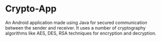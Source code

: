 # Crypto-App
An Android application made using Java for secured communication between the sender and receiver. It uses a number of cryptography algorithms like AES, DES, RSA techniques for encryption and decryption.
